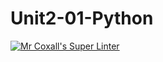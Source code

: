# Unit2-01-Python
[![Mr Coxall's Super Linter](https://github.com/ICS3U-C-Programming-YomaO/Unit2-01-Python/workflows/Mr%20Coxall's%20Super%20Linter/badge.svg)](https://github.com/ICS3U-C-Programming-YomaO/Unit2-01-Python/actions/)
